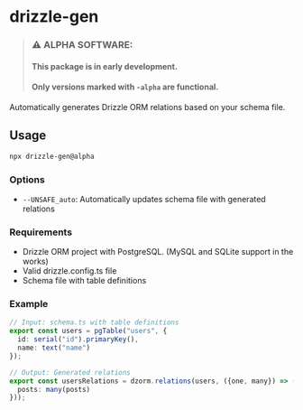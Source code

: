# drizzle-gen

>### ⚠️ **ALPHA SOFTWARE**: 
>#### This package is in early development.
>#### Only versions marked with `-alpha` are functional.

Automatically generates Drizzle ORM relations based on your schema file.

## Usage




```bash
npx drizzle-gen@alpha
```

### Options

- `--UNSAFE_auto`: Automatically updates schema file with generated relations

### Requirements
- Drizzle ORM project with PostgreSQL. (MySQL and SQLite support in the works)
- Valid drizzle.config.ts file
- Schema file with table definitions

### Example

```typescript
// Input: schema.ts with table definitions
export const users = pgTable("users", {
  id: serial("id").primaryKey(),
  name: text("name")
});

// Output: Generated relations
export const usersRelations = dzorm.relations(users, ({one, many}) => ({
  posts: many(posts)
}));
```


